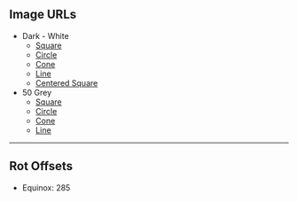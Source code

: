 ## Image URLs
* Dark - White
	* [Square](http://cloud-3.steamusercontent.com/ugc/1830163607506120570/2EA8124080D10B06D9693F02FF01A94D7D38092A/)
	* [Circle](http://cloud-3.steamusercontent.com/ugc/1830163607506120365/4A48F834CAB1E16904C0D71787BDFD830F80DA4E/)
	* [Cone](http://cloud-3.steamusercontent.com/ugc/1830163607506120492/1A859AA44B8B65135D3076EE1284BB1DFE07A016/)
	* [Line](http://cloud-3.steamusercontent.com/ugc/1830163607509549462/13746729155D0968A6C9F9CDC0E6C35BF84750C9/)
	* [Centered Square](http://cloud-3.steamusercontent.com/ugc/1830163607509549370/88830E34046E26E1C60B71D44474B324A5C96BE0/)
* 50 Grey
	* [Square](http://cloud-3.steamusercontent.com/ugc/1830163607510884252/B415A23C08A78D7ABD2D129275F652C5CF8BAF10/)
	* [Circle](http://cloud-3.steamusercontent.com/ugc/1830163607510883986/7607CB1B7467813343CEF27D34E4685E1935EF03/)
	* [Cone](http://cloud-3.steamusercontent.com/ugc/1830163607510884072/DC2C8FA19225A57A3FF85087EF17651EF0FE17DA/)
	* [Line](http://cloud-3.steamusercontent.com/ugc/1830163607510884164/C8229AB3AC5B6ECC9AD82707DD6319E0AE7DBE8D/) 	
---

## Rot Offsets
* Equinox: 285